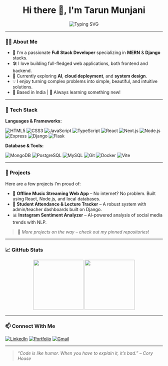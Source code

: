 <h1 align="center">Hi there 👋, I'm Tarun Munjani</h1>

<p align="center">
  <img src="https://readme-typing-svg.herokuapp.com?font=Fira+Code&weight=500&size=24&pause=1000&center=true&vCenter=true&width=435&lines=Full+Stack+Web+Developer;React+%7C+Node.js+%7C+Django+%7C+MongoDB+%7C+PostgreSQL;Lifelong+learner+%F0%9F%93%9A;Open+Source+Enthusiast+%F0%9F%8C%90" alt="Typing SVG" />
</p>

---

### 👨‍💻 About Me

- 💼 I'm a passionate **Full Stack Developer** specializing in **MERN** & **Django** stacks.
- 🛠️ I love building full-fledged web applications, both frontend and backend.
- 🌱 Currently exploring **AI**, **cloud deployment**, and **system design**.
- 💡 I enjoy turning complex problems into simple, beautiful, and intuitive solutions.
- 📍 Based in India | 🧠 Always learning something new!

---

### 🧰 Tech Stack

**Languages & Frameworks:**

![HTML5](https://img.shields.io/badge/-HTML5-E34F26?logo=html5&logoColor=white&style=flat)
![CSS3](https://img.shields.io/badge/-CSS3-1572B6?logo=css3&logoColor=white&style=flat)
![JavaScript](https://img.shields.io/badge/-JavaScript-F7DF1E?logo=javascript&logoColor=black&style=flat)
![TypeScript](https://img.shields.io/badge/-TypeScript-3178C6?logo=typescript&logoColor=white&style=flat)
![React](https://img.shields.io/badge/-React-61DAFB?logo=react&logoColor=black&style=flat)
![Next.js](https://img.shields.io/badge/-Next.js-000000?logo=next.js&logoColor=white&style=flat)
![Node.js](https://img.shields.io/badge/-Node.js-339933?logo=node.js&logoColor=white&style=flat)
![Express](https://img.shields.io/badge/-Express.js-000000?logo=express&logoColor=white&style=flat)
![Django](https://img.shields.io/badge/-Django-092E20?logo=django&logoColor=white&style=flat)
![Flask](https://img.shields.io/badge/-Flask-000000?logo=flask&logoColor=white&style=flat)

**Database & Tools:**

![MongoDB](https://img.shields.io/badge/-MongoDB-47A248?logo=mongodb&logoColor=white&style=flat)
![PostgreSQL](https://img.shields.io/badge/-PostgreSQL-4169E1?logo=postgresql&logoColor=white&style=flat)
![MySQL](https://img.shields.io/badge/-MySQL-4479A1?logo=mysql&logoColor=white&style=flat)
![Git](https://img.shields.io/badge/-Git-F05032?logo=git&logoColor=white&style=flat)
![Docker](https://img.shields.io/badge/-Docker-2496ED?logo=docker&logoColor=white&style=flat)
![Vite](https://img.shields.io/badge/-Vite-646CFF?logo=vite&logoColor=white&style=flat)

---

### 🚀 Projects

Here are a few projects I’m proud of:

- 🎵 **Offline Music Streaming Web App** – No internet? No problem. Built using React, Node.js, and local databases.
- 🏫 **Student Attendance & Lecture Tracker** – A robust system with admin/teacher dashboards built on Django.
- 📊 **Instagram Sentiment Analyzer** – AI-powered analysis of social media trends with NLP.

> 📌 *More projects on the way – check out my pinned repositories!*

---

### 📈 GitHub Stats

<p align="center">
  <img src="https://github-readme-stats.vercel.app/api?username=deepseek23&show_icons=true&theme=radical&count_private=true" height="160" />
  <img src="https://github-readme-stats.vercel.app/api/top-langs/?username=deepseek23&layout=compact&theme=radical" height="160" />
</p>

---

### 📫 Connect With Me

[![LinkedIn](https://img.shields.io/badge/-LinkedIn-0077B5?style=flat&logo=linkedin&logoColor=white)](https://linkedin.com/in/YOUR-LINK-HERE)
[![Portfolio](https://img.shields.io/badge/-Portfolio-24292E?style=flat&logo=vercel&logoColor=white)](https://YOUR-PORTFOLIO-LINK-HERE)
[![Gmail](https://img.shields.io/badge/-Email-D14836?style=flat&logo=gmail&logoColor=white)](mailto:YOUR-EMAIL@gmail.com)

---

> *“Code is like humor. When you have to explain it, it’s bad.” – Cory House*
